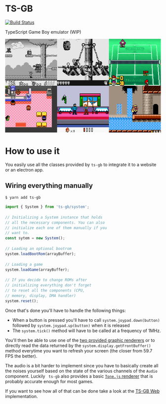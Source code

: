 TS-GB
===

[![Build Status](https://travis-ci.org/Lyrkan/ts-gb.svg?branch=master)](https://travis-ci.org/Lyrkan/ts-gb)

TypeScript Game Boy emulator (WIP)

![Asterix ran on ts-gb](images/screenshots.png)

# How to use it

You easily use all the classes provided by `ts-gb` to integrate
it to a website or an electron app.

## Wiring everything manually

```
$ yarn add ts-gb
```


```ts
import { System } from 'ts-gb/system';

// Initializing a System instance that holds
// all the necessary components. You can also
// initialize each one of them manually if you
// want to.
const sytem = new System();

// Loading an optional bootrom
system.loadBootRom(arrayBuffer);

// Loading a game
system.loadGame(arrayBuffer);

// If you decide to change ROMs after
// initializing everything don't forget
// to reset all the components (CPU,
// memory, display, DMA handler)
system.reset();
```

Once that's done you'll have to handle the following things:

* When a button is pressed you'll have to call `system.joypad.down(button)`
  followed by `system.joypad.up(button)` when it is released
* The `system.tick()` method will have to be called at a
  frequency of 1MHz.

You'll then be able to use one of the [two provided graphic
renderers](src/display/renderers) or to directly read the
data returned by the `system.display.getFrontBuffer()` method
everytime you want to refresh your screen (the closer from
59.7 FPS the better).

The audio is a bit harder to implement since you have to
basically create all the noises yourself based on the state of
the various channels of the `Audio` component. Luckily ` ts-gb`
also provides a basic [`Tone.js` renderer](src/audio/renderers/tonejs-renderer.ts)
that is probably accurate enough for most games.

If you want to see how all of that can be done take a look at the
[TS-GB Web](https://github.com/Lyrkan/ts-gb-web) implementation.
